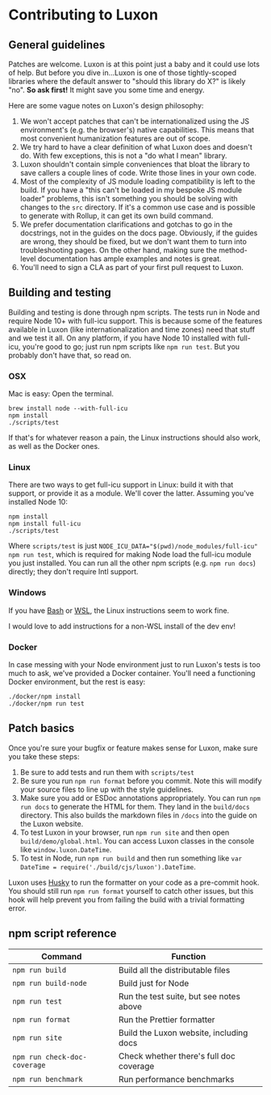 # Contributing to Luxon

## General guidelines

Patches are welcome. Luxon is at this point just a baby and it could use lots of help. But before you dive in...Luxon is one of those tightly-scoped libraries where the default answer to "should this library do X?" is likely "no". **So ask first!** It might save you some time and energy.

Here are some vague notes on Luxon's design philosophy:

1.  We won't accept patches that can't be internationalized using the JS environment's (e.g. the browser's) native capabilities. This means that most convenient humanization features are out of scope.
1.  We try hard to have a clear definition of what Luxon does and doesn't do. With few exceptions, this is not a "do what I mean" library.
1.  Luxon shouldn't contain simple conveniences that bloat the library to save callers a couple lines of code. Write those lines in your own code.
1.  Most of the complexity of JS module loading compatibility is left to the build. If you have a "this can't be loaded in my bespoke JS module loader" problems, this isn't something you should be solving with changes to the `src` directory. If it's a common use case and is possible to generate with Rollup, it can get its own build command.
1.  We prefer documentation clarifications and gotchas to go in the docstrings, not in the guides on the docs page. Obviously, if the guides are wrong, they should be fixed, but we don't want them to turn into troubleshooting pages. On the other hand, making sure the method-level documentation has ample examples and notes is great.
1.  You'll need to sign a CLA as part of your first pull request to Luxon.

## Building and testing

Building and testing is done through npm scripts. The tests run in Node and require Node 10+ with full-icu support. This is because some of the features available in Luxon (like internationalization and time zones) need that stuff and we test it all. On any platform, if you have Node 10 installed with full-icu, you're good to go; just run npm scripts like `npm run test`. But you probably don't have that, so read on.

### OSX

Mac is easy:
Open the terminal.

```
brew install node --with-full-icu
npm install
./scripts/test
```

If that's for whatever reason a pain, the Linux instructions should also work, as well as the Docker ones.

### Linux

There are two ways to get full-icu support in Linux: build it with that support, or provide it as a module. We'll cover the latter. Assuming you've installed Node 10:

```
npm install
npm install full-icu
./scripts/test
```

Where `scripts/test` is just `NODE_ICU_DATA="$(pwd)/node_modules/full-icu" npm run test`, which is required for making Node load the full-icu module you just installed. You can run all the other npm scripts (e.g. `npm run docs`) directly; they don't require Intl support.

### Windows

If you have [Bash](https://git-scm.com/downloads) or [WSL](https://docs.microsoft.com/en-us/windows/wsl/install-win10), the Linux instructions seem to work fine.

I would love to add instructions for a non-WSL install of the dev env!

### Docker

In case messing with your Node environment just to run Luxon's tests is too much to ask, we've provided a Docker container. You'll need a functioning Docker environment, but the rest is easy:

```
./docker/npm install
./docker/npm run test
```

## Patch basics

Once you're sure your bugfix or feature makes sense for Luxon, make sure you take these steps:

1.  Be sure to add tests and run them with `scripts/test`
1.  Be sure you run `npm run format` before you commit. Note this will modify your source files to line up with the style guidelines.
1.  Make sure you add or ESDoc annotations appropriately. You can run `npm run docs` to generate the HTML for them. They land in the `build/docs` directory. This also builds the markdown files in `/docs` into the guide on the Luxon website.
1.  To test Luxon in your browser, run `npm run site` and then open `build/demo/global.html`. You can access Luxon classes in the console like `window.luxon.DateTime`.
1.  To test in Node, run `npm run build` and then run something like `var DateTime = require('./build/cjs/luxon').DateTime`.

Luxon uses [Husky](https://github.com/typicode/husky) to run the formatter on your code as a pre-commit hook. You should still run `npm run format` yourself to catch other issues, but this hook will help prevent you from failing the build with a trivial formatting error.

## npm script reference

| Command                      | Function                                |
| ---------------------------- | --------------------------------------- |
| `npm run build`              | Build all the distributable files       |
| `npm run build-node`         | Build just for Node                     |
| `npm run test`               | Run the test suite, but see notes above |
| `npm run format`             | Run the Prettier formatter              |
| `npm run site`               | Build the Luxon website, including docs                 |
| `npm run check-doc-coverage` | Check whether there's full doc coverage |
| `npm run benchmark`          | Run performance benchmarks |
